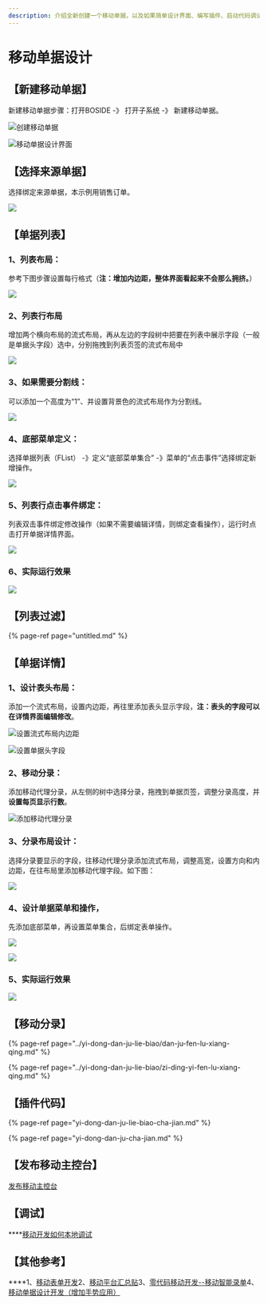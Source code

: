 ```yaml
---
description: 介绍全新创建一个移动单据，以及如果简单设计界面、编写插件、启动代码调试、及功能发布云之家。
---
```


# 移动单据设计

## **【新建移动单据】**  

新建移动单据步骤：打开BOSIDE -》 打开子系统 -》 新建移动单据。

![&#x521B;&#x5EFA;&#x79FB;&#x52A8;&#x5355;&#x636E;](http://clubimg.kingdee.com/club/attachments/forum/201803/02/1519959551ofpvzy4d4xyda1ecc5zu5cn1dx5u5n1j.png)

![&#x79FB;&#x52A8;&#x5355;&#x636E;&#x8BBE;&#x8BA1;&#x754C;&#x9762;](http://clubimg.kingdee.com/club/attachments/forum/201803/02/1519959869qo5axcc500ka6mafq4629m27ztr95xka.png)

## **【选择来源单据】**

选择绑定来源单据，本示例用销售订单。  


![](http://clubimg.kingdee.com/club/attachments/forum/201803/02/1519960249z60r6f00cbqe0gbzlcz4bpp5a0zk44pv.png)

## **【单据列表】**

### 1、列表布局：

参考下图步骤设置每行格式（**注：增加内边距，整体界面看起来不会那么拥挤。**）

![](http://clubimg.kingdee.com/club/attachments/forum/201803/02/1519961528j71n31oof7629s47ii6c6xs92uqio2c7.png)

### 2、列表行布局

增加两个横向布局的流式布局，再从左边的字段树中把要在列表中展示字段（一般是单据头字段）选中，分别拖拽到列表页签的流式布局中

![](http://clubimg.kingdee.com/club/attachments/forum/201803/02/1519970302gcf0u0f6qyc3mcffqmmamp0hycoqp0to.png)

### 3、如果需要分割线：

可以添加一个高度为“1”、并设置背景色的流式布局作为分割线。

![](http://clubimg.kingdee.com/club/attachments/forum/201803/02/1519970792hkf8bik70d18sfd2tizfwp7k106sf0r0.png)

### 4、底部菜单定义：

选择单据列表（FList） -》定义“底部菜单集合” -》菜单的“点击事件”选择绑定新增操作。

![](http://clubimg.kingdee.com/club/attachments/forum/201803/02/1519971406s3r330z0h14303u33m3v3p5i5u0v38u3.png)

### 5、列表行点击事件绑定：

列表双击事件绑定修改操作（如果不需要编辑详情，则绑定查看操作），运行时点击打开单据详情界面。

![](http://clubimg.kingdee.com/club/attachments/forum/201803/02/1519971710rrmyor272m747u1o561zo17585u7rolm.png)

### 6、实际运行效果

![](http://clubimg.kingdee.com/club/attachments/forum/201803/02/1519972777g9gze1ll1ewol1c8lllgpp1rblpcpzgg.png)

## **【列表过滤】**

{% page-ref page="untitled.md" %}

## **【单据详情】**

### 1、设计表头布局：

添加一个流式布局，设置内边距，再往里添加表头显示字段，**注：表头的字段可以在详情界面编辑修改**。

![&#x8BBE;&#x7F6E;&#x6D41;&#x5F0F;&#x5E03;&#x5C40;&#x5185;&#x8FB9;&#x8DDD;](http://clubimg.kingdee.com/club/attachments/forum/201803/05/1520240373t4zl9n8h9hl4n44ck246ypn2v42c9v92.png)



![&#x8BBE;&#x7F6E;&#x5355;&#x636E;&#x5934;&#x5B57;&#x6BB5;](http://clubimg.kingdee.com/club/attachments/forum/201803/05/1520240290qtdp522t3wv5vtwtw4nh0l13ppwepz5a.png)



### 2、移动分录：

添加移动代理分录，从左侧的树中选择分录，拖拽到单据页签，调整分录高度，并**设置每页显示行数**。

![&#x6DFB;&#x52A0;&#x79FB;&#x52A8;&#x4EE3;&#x7406;&#x5206;&#x5F55;](http://clubimg.kingdee.com/club/attachments/forum/201803/05/1520240783a6ozinb6sb6ouh6o00c0go4nos88sn0u.png)

### 3、分录布局设计：

选择分录要显示的字段，往移动代理分录添加流式布局，调整高宽，设置方向和内边距，在往布局里添加移动代理字段。如下图：

![](http://clubimg.kingdee.com/club/attachments/forum/201803/05/1520241470pvi08pvs0gx0bpe04ppixi4pbx0ppz94.png)

### 4、设计单据菜单和操作，

先添加底部菜单，再设置菜单集合，后绑定表单操作。

![](http://clubimg.kingdee.com/club/attachments/forum/201803/05/1520242348wdd9d7989d9h880cncr8yhy78y9hyrh9.png)

![](http://clubimg.kingdee.com/club/attachments/forum/201803/05/1520242434q9jd32ezgeeyy2oelqqq9qlq1q8qnejq.png)



### 5、实际运行效果

![](http://clubimg.kingdee.com/club/attachments/forum/201803/05/1520243375mmomwfmm30oo7mvvwsvm7awm0wmom7w3.png)

## **【移动分录】**

{% page-ref page="../yi-dong-dan-ju-lie-biao/dan-ju-fen-lu-xiang-qing.md" %}

{% page-ref page="../yi-dong-dan-ju-lie-biao/zi-ding-yi-fen-lu-xiang-qing.md" %}

## **【插件代码】**

{% page-ref page="yi-dong-dan-ju-lie-biao-cha-jian.md" %}

{% page-ref page="yi-dong-dan-ju-cha-jian.md" %}

## **【发布移动主控台】**

  
  
[发布移动主控台](http://club.kingdee.com/forum.php?mod=viewthread&tid=1334748&page=1&extra=#pid3778567)  


## **【调试】**

\*\*\*\*[移动开发如何本地调试](http://club.kingdee.com/forum.php?mod=viewthread&tid=1176706) 

##  **【其他参考】**

  
****1、[移动表单开发](http://club.kingdee.com/forum.php?mod=viewthread&tid=1455980&page=1&extra=#pid4102909)2、[移动平台汇总贴](http://club.kingdee.com/forum.php?mod=viewthread&tid=1062364)3、[零代码移动开发--移动智能录单](http://club.kingdee.com/forum.php?mod=viewthread&tid=1144830)4、[移动单据设计开发（增加手势应用）](http://club.kingdee.com/forum.php?mod=viewthread&tid=1288822)  


